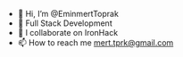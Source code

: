 - 👋 Hi, I’m @EminmertToprak
- 👀 Full Stack Development
- 💞️ I collaborate on IronHack
- 📫 How to reach me mert.tprk@gmail.com

<!---
EminmertToprak/EminmertToprak is a ✨ special ✨ repository because its `README.md` (this file) appears on your GitHub profile.
You can click the Preview link to take a look at your changes.
--->
